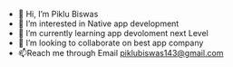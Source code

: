 - 👋 Hi, I’m Piklu Biswas
- 👀 I’m interested in Native app development
- 🌱 I’m currently learning app devoloment next Level
- 💞️ I’m looking to collaborate on best app company
- 📫Reach me through Email piklubiswas143@gmail.com

<!---
piklubiswas143/piklubiswas143 is a ✨ special ✨ repository because its `README.md` (this file) appears on your GitHub profile.
You can click the Preview link to take a look at your changes.
--->
